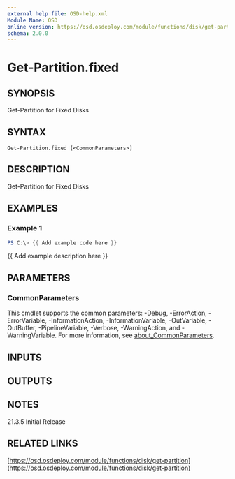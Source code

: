 ```yaml
---
external help file: OSD-help.xml
Module Name: OSD
online version: https://osd.osdeploy.com/module/functions/disk/get-partition
schema: 2.0.0
---
```


# Get-Partition.fixed

## SYNOPSIS
Get-Partition for Fixed Disks

## SYNTAX

```
Get-Partition.fixed [<CommonParameters>]
```

## DESCRIPTION
Get-Partition for Fixed Disks

## EXAMPLES

### Example 1
```powershell
PS C:\> {{ Add example code here }}
```

{{ Add example description here }}

## PARAMETERS

### CommonParameters
This cmdlet supports the common parameters: -Debug, -ErrorAction, -ErrorVariable, -InformationAction, -InformationVariable, -OutVariable, -OutBuffer, -PipelineVariable, -Verbose, -WarningAction, and -WarningVariable. For more information, see [about_CommonParameters](http://go.microsoft.com/fwlink/?LinkID=113216).

## INPUTS

## OUTPUTS

## NOTES
21.3.5     Initial Release

## RELATED LINKS

[https://osd.osdeploy.com/module/functions/disk/get-partition](https://osd.osdeploy.com/module/functions/disk/get-partition)

